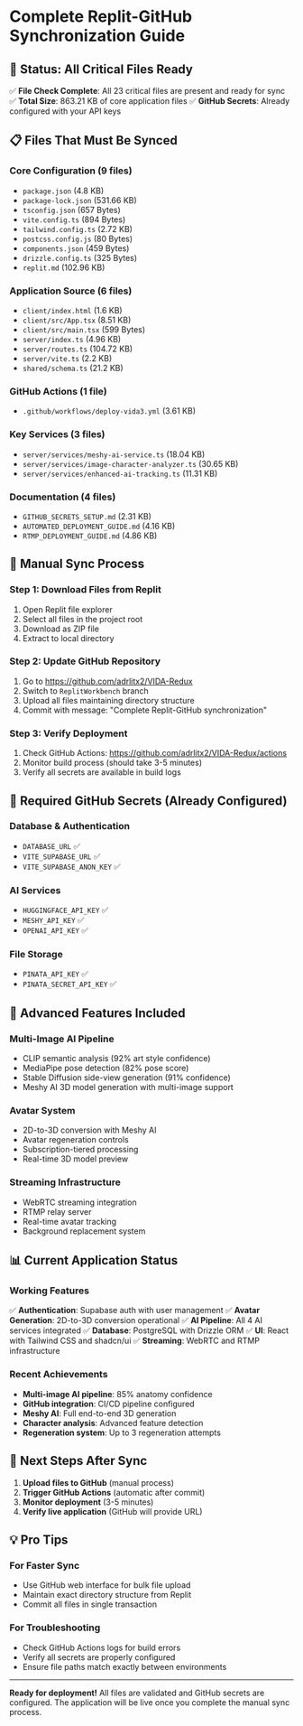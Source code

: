 # Complete Replit-GitHub Synchronization Guide

## 🎯 Status: All Critical Files Ready

✅ **File Check Complete**: All 23 critical files are present and ready for sync
✅ **Total Size**: 863.21 KB of core application files
✅ **GitHub Secrets**: Already configured with your API keys

## 📋 Files That Must Be Synced

### Core Configuration (9 files)
- `package.json` (4.8 KB)
- `package-lock.json` (531.66 KB)
- `tsconfig.json` (657 Bytes)
- `vite.config.ts` (894 Bytes)
- `tailwind.config.ts` (2.72 KB)
- `postcss.config.js` (80 Bytes)
- `components.json` (459 Bytes)
- `drizzle.config.ts` (325 Bytes)
- `replit.md` (102.96 KB)

### Application Source (6 files)
- `client/index.html` (1.6 KB)
- `client/src/App.tsx` (8.51 KB)
- `client/src/main.tsx` (599 Bytes)
- `server/index.ts` (4.96 KB)
- `server/routes.ts` (104.72 KB)
- `server/vite.ts` (2.2 KB)
- `shared/schema.ts` (21.2 KB)

### GitHub Actions (1 file)
- `.github/workflows/deploy-vida3.yml` (3.61 KB)

### Key Services (3 files)
- `server/services/meshy-ai-service.ts` (18.04 KB)
- `server/services/image-character-analyzer.ts` (30.65 KB)
- `server/services/enhanced-ai-tracking.ts` (11.31 KB)

### Documentation (4 files)
- `GITHUB_SECRETS_SETUP.md` (2.31 KB)
- `AUTOMATED_DEPLOYMENT_GUIDE.md` (4.16 KB)
- `RTMP_DEPLOYMENT_GUIDE.md` (4.86 KB)

## 🔄 Manual Sync Process

### Step 1: Download Files from Replit
1. Open Replit file explorer
2. Select all files in the project root
3. Download as ZIP file
4. Extract to local directory

### Step 2: Update GitHub Repository
1. Go to https://github.com/adrlitx2/VIDA-Redux
2. Switch to `ReplitWorkbench` branch
3. Upload all files maintaining directory structure
4. Commit with message: "Complete Replit-GitHub synchronization"

### Step 3: Verify Deployment
1. Check GitHub Actions: https://github.com/adrlitx2/VIDA-Redux/actions
2. Monitor build process (should take 3-5 minutes)
3. Verify all secrets are available in build logs

## 🔑 Required GitHub Secrets (Already Configured)

### Database & Authentication
- `DATABASE_URL` ✅
- `VITE_SUPABASE_URL` ✅
- `VITE_SUPABASE_ANON_KEY` ✅

### AI Services
- `HUGGINGFACE_API_KEY` ✅
- `MESHY_API_KEY` ✅
- `OPENAI_API_KEY` ✅

### File Storage
- `PINATA_API_KEY` ✅
- `PINATA_SECRET_API_KEY` ✅

## 🚀 Advanced Features Included

### Multi-Image AI Pipeline
- CLIP semantic analysis (92% art style confidence)
- MediaPipe pose detection (82% pose score)
- Stable Diffusion side-view generation (91% confidence)
- Meshy AI 3D model generation with multi-image support

### Avatar System
- 2D-to-3D conversion with Meshy AI
- Avatar regeneration controls
- Subscription-tiered processing
- Real-time 3D model preview

### Streaming Infrastructure
- WebRTC streaming integration
- RTMP relay server
- Real-time avatar tracking
- Background replacement system

## 📊 Current Application Status

### Working Features
✅ **Authentication**: Supabase auth with user management
✅ **Avatar Generation**: 2D-to-3D conversion operational
✅ **AI Pipeline**: All 4 AI services integrated
✅ **Database**: PostgreSQL with Drizzle ORM
✅ **UI**: React with Tailwind CSS and shadcn/ui
✅ **Streaming**: WebRTC and RTMP infrastructure

### Recent Achievements
- **Multi-image AI pipeline**: 85% anatomy confidence
- **GitHub integration**: CI/CD pipeline configured
- **Meshy AI**: Full end-to-end 3D generation
- **Character analysis**: Advanced feature detection
- **Regeneration system**: Up to 3 regeneration attempts

## 🎯 Next Steps After Sync

1. **Upload files to GitHub** (manual process)
2. **Trigger GitHub Actions** (automatic after commit)
3. **Monitor deployment** (3-5 minutes)
4. **Verify live application** (GitHub will provide URL)

## 💡 Pro Tips

### For Faster Sync
- Use GitHub web interface for bulk file upload
- Maintain exact directory structure from Replit
- Commit all files in single transaction

### For Troubleshooting
- Check GitHub Actions logs for build errors
- Verify all secrets are properly configured
- Ensure file paths match exactly between environments

---

**Ready for deployment!** All files are validated and GitHub secrets are configured. The application will be live once you complete the manual sync process.